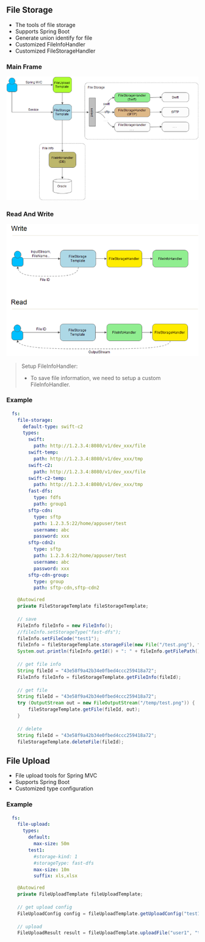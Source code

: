 ## File Storage
- The tools of file storage
- Supports Spring Boot
- Generate union identify for file
- Customized FileInfoHandler
- Customized FileStorageHandler

### Main Frame
![file-storage-main](file-storage-main.png)

### Read And Write
![file-storage-rw](file-storage-rw.png)


> Setup FileInfoHandler:
> - To save file information, we need to setup a custom FileInfoHandler.

### Example
```yaml
  fs:
    file-storage:
      default-type: swift-c2
      types:
        swift:
          path: http://1.2.3.4:8080/v1/dev_xxx/file
        swift-temp:
          path: http://1.2.3.4:8080/v1/dev_xxx/tmp
        swift-c2:
          path: http://1.2.3.4:8080/v1/dev_xxx/file
        swift-c2-temp:
          path: http://1.2.3.4:8080/v1/dev_xxx/tmp
        fast-dfs:
          type: fdfs
          path: group1
        sftp-cdn:
          type: sftp
          path: 1.2.3.5:22/home/appuser/test
          username: abc
          password: xxx
        sftp-cdn2:
          type: sftp
          path: 1.2.3.6:22/home/appuser/test
          username: abc
          password: xxx
        sftp-cdn-group:
          type: group
          path: sftp-cdn,sftp-cdn2
```

```java
    @Autowired
    private FileStorageTemplate fileStorageTemplate;

    // save
    FileInfo fileInfo = new FileInfo();
    //fileInfo.setStorageType("fast-dfs");
    fileInfo.setFileCode("test1");
    fileInfo = fileStorageTemplate.storageFile(new File("/test.png"), fileInfo);
    System.out.println(fileInfo.getId() + ": " + fileInfo.getFilePath());
    
    // get file info
    String fileId = "43e58f9a42b34e0fbed4ccc259418a72";
    FileInfo fileInfo = fileStorageTemplate.getFileInfo(fileId);
    
    // get file
    String fileId = "43e58f9a42b34e0fbed4ccc259418a72";
    try (OutputStream out = new FileOutputStream("/temp/test.png")) {
        fileStorageTemplate.getFile(fileId, out);
    }
    
    // delete
    String fileId = "43e58f9a42b34e0fbed4ccc259418a72";
    fileStorageTemplate.deleteFile(fileId);
```

## File Upload
- File upload tools for Spring MVC
- Supports Spring Boot
- Customized type configuration

### Example
```yaml
  fs:
    file-upload:
      types:
        default:
          max-size: 50m
        test1:
          #storage-kind: 1
          #storageType: fast-dfs
          max-size: 10m
          suffix: xls,xlsx
```

```java
    @Autowired
    private FileUploadTemplate fileUploadTemplate;

    // get upload config
    FileUploadConfig config = fileUploadTemplate.getUploadConfig("test1");

    // upload
    FileUploadResult result = fileUploadTemplate.uploadFile("user1", "test1", multipartFile);
```